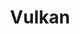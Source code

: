 ---
layout: tag-blog
title: Vulkan
slug: vulkan
category: real-time-rendering
menu: false
order: 3
---
